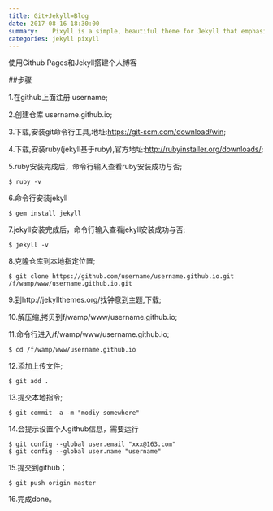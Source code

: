```yaml
---
title: Git+Jekyll=Blog
date: 2017-08-16 18:30:00
summary:    Pixyll is a simple, beautiful theme for Jekyll that emphasizes content rather than aesthetic fluff.
categories: jekyll pixyll
---
```


使用Github Pages和Jekyll搭建个人博客

##步骤

1.在github上面注册 username;

2.创建仓库 username.github.io;

3.下载,安装git命令行工具,地址:https://git-scm.com/download/win;

4.下载,安装ruby(jekyll基于ruby),官方地址:http://rubyinstaller.org/downloads/;

5.ruby安装完成后，命令行输入查看ruby安装成功与否;
```
$ ruby -v
```

6.命令行安装jekyll
```
$ gem install jekyll
```

7.jekyll安装完成后，命令行输入查看jekyll安装成功与否;
```
$ jekyll -v
```

8.克隆仓库到本地指定位置;
```
$ git clone https://github.com/username/username.github.io.git /f/wamp/www/username.github.io.git
```

9.到http://jekyllthemes.org/找钟意到主题,下载;

10.解压缩,拷贝到f/wamp/www/username.github.io;

11.命令行进入/f/wamp/www/username.github.io;
```
$ cd /f/wamp/www/username.github.io
```

12.添加上传文件;
```
$ git add .
```

13.提交本地指令;
```
$ git commit -a -m "modiy somewhere"
```

14.会提示设置个人github信息，需要运行
```
$ git config --global user.email "xxx@163.com"
$ git config --global user.name "username"
```

15.提交到github；
```
$ git push origin master
```

16.完成done。
